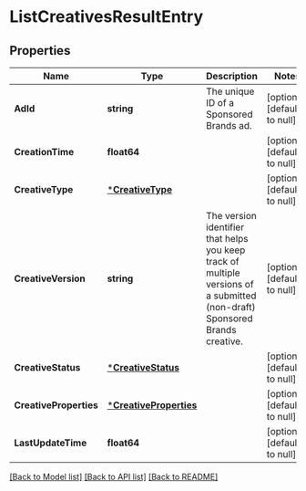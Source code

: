 # ListCreativesResultEntry

## Properties
Name | Type | Description | Notes
------------ | ------------- | ------------- | -------------
**AdId** | **string** | The unique ID of a Sponsored Brands ad. | [optional] [default to null]
**CreationTime** | **float64** |  | [optional] [default to null]
**CreativeType** | [***CreativeType**](CreativeType.md) |  | [optional] [default to null]
**CreativeVersion** | **string** | The version identifier that helps you keep track of multiple versions of a submitted (non-draft) Sponsored Brands creative. | [optional] [default to null]
**CreativeStatus** | [***CreativeStatus**](CreativeStatus.md) |  | [optional] [default to null]
**CreativeProperties** | [***CreativeProperties**](CreativeProperties.md) |  | [optional] [default to null]
**LastUpdateTime** | **float64** |  | [optional] [default to null]

[[Back to Model list]](../README.md#documentation-for-models) [[Back to API list]](../README.md#documentation-for-api-endpoints) [[Back to README]](../README.md)

